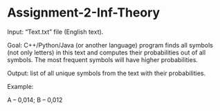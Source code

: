 # Assignment-2-Inf-Theory
Input: “Text.txt” file (English text).

Goal: C++/Python/Java (or another language) program finds all symbols (not only letters) in
this text and computes their probabilities out of all symbols. The most frequent symbols will
have higher probabilities.

Output: list of all unique symbols from the text with their probabilities.

Example:

A – 0,014;
B – 0,012
